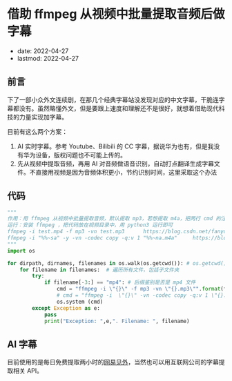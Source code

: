 # 借助 ffmpeg 从视频中批量提取音频后做字幕
- date: 2022-04-27
- lastmod: 2022-04-27

## 前言

下了一部小众外文连续剧，在那几个经典字幕站没发现对应的中文字幕，干脆连字幕都没有。虽然略懂外文，但是要跟上速度和理解还不是很好，就想着借助现代科技的力量实现加字幕。

目前有这么两个方案：

1. AI 实时字幕。参考 Youtube、Bilibili 的 CC 字幕，据说华为也有，但是我没有华为设备，版权问题也不可能上传的。
2. 先从视频中提取音频，再用 AI 对音频做语音识别，自动打点翻译生成字幕文件。不直接用视频是因为音频体积更小，节约识别时间，这里采取这个办法

## 代码


```python
""" 
作用：用 ffmpeg 从视频中批量提取音频，默认提取 mp3，若想提取 m4a，把两行 cmd 的注释对调即可
运行：安装 ffmpeg ，把代码放在视频目录中，用 python3 运行即可
ffmpeg -i test.mp4 -f mp3 -vn test.mp3      https://blog.csdn.net/fanyun_01/article/details/109408501
ffmpeg -i "%%~sa" -y -vn -codec copy -q:v 1 "%%~na.m4a"     https://blog.csdn.net/mj412828668/article/details/120914158
"""
import os

for dirpath, dirnames, filenames in os.walk(os.getcwd()): # os.getcwd() 为当前代码所在位置
    for filename in filenames:  # 遍历所有文件，包括子文件夹
        try:
            if filename[-3:] == "mp4": # 后缀鉴别是否是 mp4 文件
                cmd = "ffmpeg -i \"{}\" -f mp3 -vn \"{}.mp3\"".format(filename, filename[:-4])  # 提取 mp3
                # cmd = "ffmpeg -i  \"{}\" -vn -codec copy -q:v 1 \"{}.m4a\"".format(filename, filename[:-4]) # 提取 m4a
                os.system (cmd)
        except Exception as e:
            pass
            print("Exception: ",e,". Filename: ", filename)
```

## AI 字幕

目前使用的是每日免费提取两小时的[网易见外](https://jianwai.youdao.com)，当然也可以用互联网公司的字幕提取相关 API。